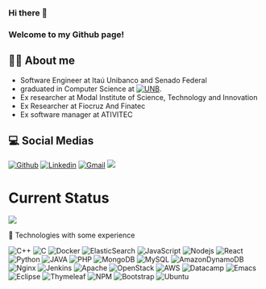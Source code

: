 ### Hi there 👋
### Welcome to my Github page!

## 🔭💉 About me
- Software Engineer at Itaú Unibanco and Senado Federal
- graduated in Computer Science at [![UNB](https://img.shields.io/badge/UNB-Computer%20Science-%23008940)](https://www.unb.br/).
- Ex researcher at Modal Institute of Science, Technology and Innovation
- Ex Researcher at Fiocruz And Finatec
- Ex software manager at ATIVITEC


## 💻 Social Medias
[![Github](https://img.shields.io/badge/-Github-000?style=flat&logo=Github&logoColor=white)](https://github.com/leonardorodriguesds)
[![Linkedin](https://img.shields.io/badge/-LinkedIn-blue?style=flat&logo=Linkedin&logoColor=white)](https://www.linkedin.com/in/leonardorodriguesds/)
[![Gmail](https://img.shields.io/badge/-Gmail-c14438?style=flat&logo=Gmail&logoColor=white)](mailto:leonardo.rsouzads@gmail.com)
[<img src = "https://img.shields.io/badge/instagram-%23E4405F.svg?&style=flat-square&logo=instagram&logoColor=white">](https://www.instagram.com/leonardorodriguesds/) 


# Current Status
<!-- <img height="180em" src="https://github-readme-stats.vercel.app/api?username=leonardorodriguesds&show_icons=true&hide_border=true&&count_private=true&include_all_commits=true&theme=tokyonight" /> -->

<a href="https://github.com/leonardorodriguesds/github-readme-stats">
  <img align="center" src="https://github-readme-stats.vercel.app/api/top-langs/?username=leonardorodriguesds&layout=compact&langs_count=8&count_private=true&theme=tokyonight&hide=TeX" />
</a>


🌱 Technologies with some experience

![C++](https://img.shields.io/badge/-C++-black?style=flat-square&logo=c%2B%2B)
![C](https://img.shields.io/badge/c-black.svg?style=flat-square&logo=c&logoColor=white)
![Docker](https://img.shields.io/badge/-Docker-black?style=flat-square&logo=docker)
![ElasticSearch](https://img.shields.io/badge/-ElasticSearch-black?style=flat-square&logo=elasticsearch&logoColor=005571)
![JavaScript](https://img.shields.io/badge/-JavaScript-black?style=flat-square&logo=javascript)
![Nodejs](https://img.shields.io/badge/-Nodejs-black?style=flat-square&logo=Node.js)
![React](https://img.shields.io/badge/-React-black?style=flat-square&logo=react)
![Python](https://img.shields.io/badge/-Python-black?style=flat-square&logo=Python)
![JAVA](https://img.shields.io/badge/java-black.svg?style=flat-square&logo=java&logoColor=white)
![PHP](https://img.shields.io/badge/php-black.svg?style=flat-square&logo=php&logoColor=white)
![MongoDB](https://img.shields.io/badge/MongoDB-black.svg?style=flat-square&logo=mongodb&logoColor=white)
![MySQL](https://img.shields.io/badge/mysql-black.svg?style=flat-square&logo=mysql&logoColor=white)
![AmazonDynamoDB](https://img.shields.io/badge/Amazon%20DynamoDB-black?style=flat-square&logo=Amazon%20DynamoDB&logoColor=white)
![Nginx](https://img.shields.io/badge/nginx-black.svg?style=flat-square&logo=nginx&logoColor=white)
![Jenkins](https://img.shields.io/badge/jenkins-black.svg?style=flat-square&logo=jenkins&logoColor=white)
![Apache](https://img.shields.io/badge/apache-black.svg?style=flat-square&logo=apache&logoColor=white)
![OpenStack](https://img.shields.io/badge/Openstack-black.svg?style=flat-square&logo=openstack&logoColor=white)
![AWS](https://img.shields.io/badge/AWS-black.svg?style=flat-square&logo=amazon-aws&logoColor=white)
![Datacamp](https://img.shields.io/badge/Datacamp-black?style=flat-square&logo=datacamp&logoColor=03E860)
![Emacs](https://img.shields.io/badge/Emacs-black.svg?&style=flat-square&logo=gnu-emacs&logoColor=white)
![Eclipse](https://img.shields.io/badge/Eclipse-black.svg?style=flat-square&logo=Eclipse&logoColor=white)
![Thymeleaf](https://img.shields.io/badge/Thymeleaf-black.svg?style=flat-square&logo=Thymeleaf&logoColor=white)
![NPM](https://img.shields.io/badge/NPM-black.svg?style=flat-square&logo=npm&logoColor=white)
![Bootstrap](https://img.shields.io/badge/bootstrap-black.svg?style=flat-square&logo=bootstrap&logoColor=white)
![Ubuntu](https://img.shields.io/badge/Ubuntu-black?style=flat-square&logo=ubuntu&logoColor=white)


<!--
**leonardorodriguesds/leonardorodriguesds** is a ✨ _special_ ✨ repository because its `README.md` (this file) appears on your GitHub profile.

Here are some ideas to get you started:

- 🔭 I’m currently working on ...
- 
- 👯 I’m looking to collaborate on ...
- 🤔 I’m looking for help with ...
- 💬 Ask me about ...
- 📫 How to reach me: ...
- 😄 Pronouns: ...
- ⚡ Fun fact: ...
-->
